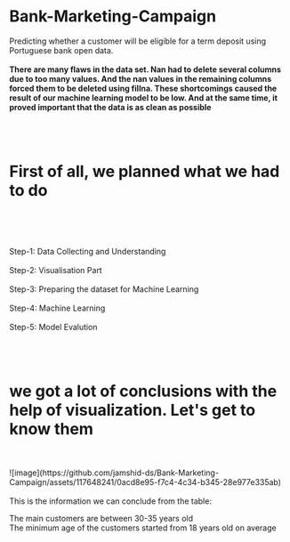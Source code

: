 # Bank-Marketing-Campaign
Predicting whether a customer will be eligible for a term deposit using Portuguese bank open data.
<br>
<br>
**There are many flaws in the data set. Nan had to delete several columns due to too many values. And the nan values in the remaining columns forced them to be deleted using fillna. These shortcomings caused the result of our machine learning model to be low. And at the same time, it proved important that the data is as clean as possible**
<br>
<br>
<br>
<br>
# **First of all, we planned what we had to do**
<br>
<br>
<br>

Step-1: Data Collecting and Understanding
<br>
<br>
Step-2: Visualisation Part
<br>
<br>
Step-3: Preparing the dataset for Machine Learning
<br>
<br>
Step-4: Machine Learning
<br>
<br>
Step-5: Model Evalution
<br>
<br>
<br>
<br>
# **we got a lot of conclusions with the help of visualization. Let's get to know them**
<br>
<br>
![image](https://github.com/jamshid-ds/Bank-Marketing-Campaign/assets/117648241/0acd8e95-f7c4-4c34-b345-28e977e335ab)
<br>
<br>
This is the information we can conclude from the table:
<br>

The main customers are between 30-35 years old
<br>
The minimum age of the customers started from 18 years old on average

